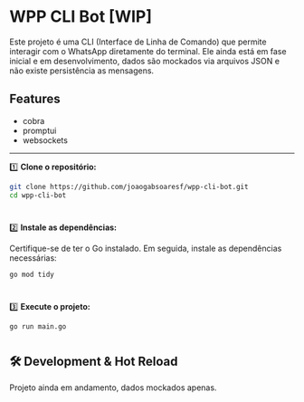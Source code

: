 # WPP CLI Bot [WIP]

Este projeto é uma CLI (Interface de Linha de Comando) que permite interagir com o WhatsApp diretamente do terminal. Ele ainda está em fase inicial e em desenvolvimento, dados são mockados via arquivos JSON e não existe persistência as mensagens.

## Features
- cobra
- promptui
- websockets


---

1️⃣ **Clone o repositório:**
```sh
git clone https://github.com/joaogabsoaresf/wpp-cli-bot.git
cd wpp-cli-bot
```
#
2️⃣ **Instale as dependências:**

Certifique-se de ter o Go instalado. Em seguida, instale as dependências necessárias:

```sh
go mod tidy
```
#
3️⃣ **Execute o projeto:**

```sh
go run main.go
```

#
#
## 🛠 Development & Hot Reload
Projeto ainda em andamento, dados mockados apenas.
#
